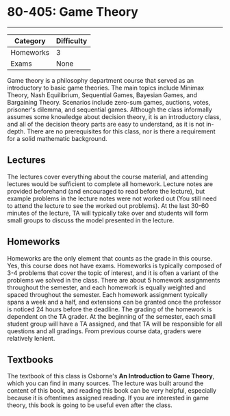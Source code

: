 
# 80-405: Game Theory
---
| Category | Difficulty |
| -------- | ---------- |
| Homeworks |   3     |
| Exams |   None   |

Game theory is a philosophy department course that served as an introductory to basic game theories. The main topics include Minimax Theory, Nash Equilibrium, Sequential Games, Bayesian Games, and Bargaining Theory. Scenarios include zero-sum games, auctions, votes, prisoner's dilemma, and sequential games. Although the class informally assumes some knowledge about decision theory, it is an introductory class, and all of the decision theory parts are easy to understand, as it is not in-depth. There are no prerequisites for this class, nor is there a requirement for a solid mathematic background.

## Lectures

The lectures cover everything about the course material, and attending lectures would be sufficient to complete all homework. Lecture notes are provided beforehand (and encouraged to read before the lecture), but example problems in the lecture notes were not worked out (You still need to attend the lecture to see the worked out problems). At the last 30-60 minutes of the lecture, TA will typically take over and students will form small groups to discuss the model presented in the lecture.
## Homeworks
Homeworks are the only element that counts as the grade in this course. Yes, this course does not have exams. Homeworks is typically composed of 3-4 problems that cover the topic of interest, and it is often a variant of the problems we solved in the class. There are about 5 homework assignments throughout the semester, and each homework is equally weighted and spaced throughout the semester. Each homework assignment typically spans a week and a half, and extensions can be granted once the professor is noticed 24 hours before the deadline. The grading of the homework is dependent on the TA grader. At the beginning of the semester, each small student group will have a TA assigned, and that TA will be responsible for all questions and all gradings. From previous course data, graders were relatively lenient.
## Textbooks
The textbook of this class is Osborne's **An Introduction to Game Theory**, which you can find in many sources. The lecture was built around the content of this book, and reading this book can be very helpful, especially because it is oftentimes assigned reading. If you are interested in game theory, this book is going to be useful even after the class.
